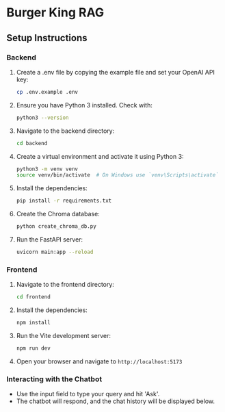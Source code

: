 # Burger King RAG

## Setup Instructions

### Backend

1. Create a .env file by copying the example file and set your OpenAI API key:

   ```bash
   cp .env.example .env
   ```

2. Ensure you have Python 3 installed. Check with:

   ```bash
   python3 --version
   ```

3. Navigate to the backend directory:

   ```bash
   cd backend
   ```

4. Create a virtual environment and activate it using Python 3:

   ```bash
   python3 -m venv venv
   source venv/bin/activate  # On Windows use `venv\Scripts\activate`
   ```

5. Install the dependencies:

   ```bash
   pip install -r requirements.txt
   ```

6. Create the Chroma database:

   ```bash
   python create_chroma_db.py
   ```

7. Run the FastAPI server:
   ```bash
   uvicorn main:app --reload
   ```

### Frontend

1. Navigate to the frontend directory:

   ```bash
   cd frontend
   ```

2. Install the dependencies:

   ```bash
   npm install
   ```

3. Run the Vite development server:

   ```bash
   npm run dev
   ```

4. Open your browser and navigate to `http://localhost:5173`

### Interacting with the Chatbot

- Use the input field to type your query and hit 'Ask'.
- The chatbot will respond, and the chat history will be displayed below.
